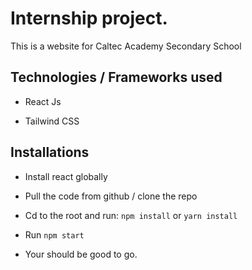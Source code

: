 # Internship project.

This is a website for Caltec Academy Secondary School

## Technologies / Frameworks used

-   React Js

-   Tailwind CSS


## Installations

-   Install react globally

-   Pull the code from github / clone the repo

-   Cd to the root and run: `npm install` or `yarn install`

-   Run `npm start` 

-   Your should be good to go.
